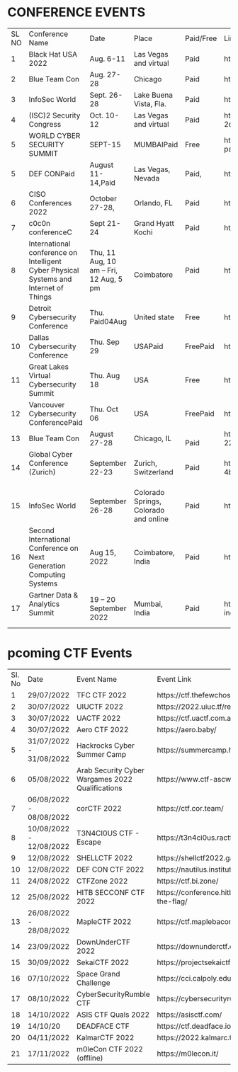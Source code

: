 <!------------------------------------------------------------------------------------------------------------------------------------------------------>

<h1>CONFERENCE EVENTS</h1>

<table>
    <tr>
        <td>
            SL NO
        </td>
        <td>
            Conference Name
        </td>
        <td>
            Date
        </td>
        <td>
            Place
        </td>
        <td>
            Paid/Free
        </td>
        <td>
            Link
        </td>
    </tr>
    <tr>
        <td>
            1
        </td>
        <td>
            Black Hat USA 2022
        </td>
        <td>
            Aug. 6-11
        </td>
        <td>
            Las Vegas and virtual
        </td>
        <td>
            Paid
        </td>
        <td>
            https://www.blackhat.com/us-22/
        </td>
    </tr>
    <tr>
        <td>
            2
        </td>
        <td>
            Blue Team Con
        </td>
        <td>
            Aug. 27-28
        </td>
        <td>
            Chicago
        </td>
        <td>
            Paid
        </td>
        <td>
            https://blueteamcon.com/
        </td>
    </tr>
    <tr>
        <td>
            3
        </td>
        <td>
            InfoSec World
        </td>
        <td>
            Sept. 26-28
        </td>
        <td>
            Lake Buena Vista, Fla.
        </td>
        <td>
            Paid
        </td>
        <td>
            https://www.infosecworldusa.com/
        </td>
    </tr>
    <tr>
        <td>
            4
        </td>
        <td>
            (ISC)2 Security Congress
        </td>
        <td>
            Oct. 10-12
        </td>
        <td>
            Las Vegas and virtual
        </td>
        <td>
            Paid
        </td>
        <td>
            https://congress.isc2.org/event/ddd188c4-b9cd-4eb0-bd9a-2c7810df496e/summary
        </td>
    </tr>
    <tr>
        <td>
            5
        </td>
        <td>
            WORLD CYBER SECURITY SUMMIT
        </td>
        <td>
            SEPT-15
        </td>
        <td>
            MUMBAIPaid
        </td>
        <td>
            Free
        </td>
        <td>
            https://tresconglobal.com/conferences/cyber-sec/india/Free-pass-registration
        </td>
    </tr>
    <tr>
        <td>
            5
        </td>
        <td>
            DEF CONPaid
        </td>
        <td>
            August 11-14,Paid
        </td>
        <td>
            Las Vegas, Nevada
        </td>
        <td>
            Paid,
        </td>
        <td>
            https://defcon.org/
        </td>
    </tr>
    <tr>
        <td>
            6
        </td>
        <td>
            CISO Conferences 2022
        </td>
        <td>
            October 27-28,
        </td>
        <td>
            Orlando, FL
        </td>
        <td>
            Paid
        </td>
        <td>
            https://cyberdefenseconferences.com/
        </td>
    </tr>
    <tr>
        <td>
            7
        </td>
        <td>
            c0c0n conferenceC
        </td>
        <td>
            Sept 21- 24
        </td>
        <td>
            Grand Hyatt Kochi
        </td>
        <td>
            Paid
        </td>
        <td>
            https://india.c0c0n.org/2022/registration
        </td>
    </tr>
    <tr>
        <td>
            8
        </td>
        <td>
            International conference on Intelligent Cyber Physical Systems and Internet of Things<br>
        </td>
        <td>
            Thu, 11 Aug, 10 am &ndash; Fri, 12 Aug, 5 pm
        </td>
        <td><br>
            Coimbatore
        </td>
        <td>
            Paid
        </td>
        <td>
            http://icoici.org/icoici2022/registration.html
        </td>
    </tr>
    <tr>
        <td>
            9
        </td>
        <td>
            Detroit Cybersecurity Conference
        </td>
        <td>
            Thu. Paid04Aug<br>
        </td>
        <td>
            United state
        </td>
        <td>
            Free
        </td>
        <td>
            https://dataconnectors.com/events/2022/august/detroit/#regform
        </td>
    </tr>
    <tr>
        <td>
            10
        </td>
        <td>
            Dallas Cybersecurity Conference
        </td>
        <td>
            Thu. Sep 29<br>
        </td>
        <td>
            USAPaid
        </td>
        <td>
            FreePaid
        </td>
        <td>
            https://dataconnectors.com/events/2022/september/dallas/
        </td>
    </tr>
    <tr>
        <td>
            11
        </td>
        <td>
            Great Lakes Virtual Cybersecurity Summit
        </td>
        <td>
            Thu. Aug 18
        </td>
        <td>
            USA
        </td>
        <td>
            Free
        </td>
        <td>
            https://dataconnectors.com/events/2022/august/great-lakes/
        </td>
    </tr>
    <tr>
        <td>
            12
        </td>
        <td>
            Vancouver Cybersecurity ConferencePaid
        </td>
        <td>
            Thu. Oct 06
        </td>
        <td>
            USA
        </td>
        <td>
            FreePaid
        </td>
        <td>
            https://dataconnectors.com/events/2022/october/vancouver/
        </td>
    </tr>
    <tr>
        <td>
            13
        </td>
        <td>
            Blue Team Con<br>
        </td>
        <td>
            August 27-28
        </td>
        <td>
            Chicago, IL
        </td>
        <td><br>
            Paid
        </td>
        <td>
            https://www.eventbrite.com/e/blue-team-con-2022-tickets-224087189817
        </td>
    </tr>
    <tr>
        <td>
            14
        </td>
        <td>
            Global Cyber Conference (Zurich)<br><br>
        </td>
        <td>
            September 22-23
        </td>
        <td>
            Zurich, Switzerland
        </td>
        <td>
            Paid<br>
        </td>
        <td>
            https://tickets.swisscyberinstitute.com/event/042bcb5e-c617-4b96-badf-8d84ec98e039/regProcessStep1
        </td>
    </tr>
    <tr>
        <td>
            15
        </td>
        <td>
            InfoSec World<br>
        </td>
        <td>
            September 26-28
        </td>
        <td>
            Colorado Springs, Colorado and online
        </td>
        <td>
            Paid
        </td>
        <td>
            https://events.infosecworldusa.com/2022event/begin
        </td>
    </tr>
    <tr>
        <td>
            16
        </td>
        <td>
            Second International Conference on Next Generation Computing Systems
        </td>
        <td>
            Aug 15, 2022
        </td>
        <td>
            Coimbatore, India
        </td>
        <td>
            Paid
        </td>
        <td>
            https://easychair.org/cfp/icngcs_2022
        </td>
    </tr>
    <tr>
        <td>
            17
        </td>
        <td>
            Gartner Data &amp; Analytics Summit<br><br>
        </td>
        <td>
            19 &ndash; 20 September 2022<br>
        </td>
        <td>
            Mumbai, India
        </td>
        <td>
            Paid
        </td>
        <td>
            https://www.gartner.com/en/conferences/apac/data-analytics-india/register
        </td>
    </tr>
</table>

<!----------------------------------------------------------------------------------------------------------------------------------------------------->

<h1>pcoming CTF Events</h1>

<table>
    <tr>
        <td>
            SI. No
        </td>
        <td>
            Date
        </td>
        <td>
            Event Name
        </td>
        <td>
            Event Link
        </td>
    </tr>
    <tr>
        <td>
            1
        </td>
        <td>
            29/07/2022
        </td>
        <td>
            TFC CTF 2022
        </td>
        <td>
            https://ctf.thefewchosen.com/auth/login
        </td>
    </tr>
    <tr>
        <td>
            2
        </td>
        <td>
            30/07/2022
        </td>
        <td>
            UIUCTF 2022
        </td>
        <td>
            https://2022.uiuc.tf/register
        </td>
    </tr>
    <tr>
        <td>
            3
        </td>
        <td>
            30/07/2022
        </td>
        <td>
            UACTF 2022
        </td>
        <td>
            https://ctf.uactf.com.au/
        </td>
    </tr>
    <tr>
        <td>
            4
        </td>
        <td>
            30/07/2022
        </td>
        <td>
            Aero CTF 2022
        </td>
        <td>
            https://aero.baby/
        </td>
    </tr>
    <tr>
        <td>
            5
        </td>
        <td>
            31/07/2022 - 31/08/2022
        </td>
        <td>
            Hackrocks Cyber Summer Camp
        </td>
        <td>
            https://summercamp.hackrocks.com/
        </td>
    </tr>
    <tr>
        <td>
            6
        </td>
        <td>
            05/08/2022
        </td>
        <td>
            Arab Security Cyber Wargames 2022 Qualifications
        </td>
        <td>
            https://www.ctf-ascwargames.com/
        </td>
    </tr>
    <tr>
        <td>
            7
        </td>
        <td>
            06/08/2022 - 08/08/2022
        </td>
        <td>
            corCTF 2022
        </td>
        <td>
            https://ctf.cor.team/
        </td>
    </tr>
    <tr>
        <td>
            8
        </td>
        <td>
            10/08/2022 - 12/08/2022
        </td>
        <td>
            T3N4CI0US CTF - Escape
        </td>
        <td>
            https://t3n4ci0us.ractf.cloud/login
        </td>
    </tr>
    <tr>
        <td>
            9
        </td>
        <td>
            12/08/2022
        </td>
        <td>
            SHELLCTF 2022
        </td>
        <td>
            https://shellctf2022.games/
        </td>
    </tr>
    <tr>
        <td>
            10
        </td>
        <td>
            12/08/2022
        </td>
        <td>
            DEF CON CTF 2022
        </td>
        <td>
            https://nautilus.institute/
        </td>
    </tr>
    <tr>
        <td>
            11
        </td>
        <td>
            24/08/2022
        </td>
        <td>
            CTFZone 2022
        </td>
        <td>
            https://ctf.bi.zone/
        </td>
    </tr>
    <tr>
        <td>
            12
        </td>
        <td>
            25/08/2022
        </td>
        <td>
            HITB SECCONF CTF 2022
        </td>
        <td>
            https://conference.hitb.org/hitbsecconf2022sin/capture-the-flag/
        </td>
    </tr>
    <tr>
        <td>
            13
        </td>
        <td>
            26/08/2022 - 28/08/2022
        </td>
        <td>
            MapleCTF 2022
        </td>
        <td>
            https://ctf.maplebacon.org/
        </td>
    </tr>
    <tr>
        <td>
            14
        </td>
        <td>
            23/09/2022
        </td>
        <td>
            DownUnderCTF 2022
        </td>
        <td>
            https://downunderctf.com/
        </td>
    </tr>
    <tr>
        <td>
            15
        </td>
        <td>
            30/09/2022
        </td>
        <td>
            SekaiCTF 2022
        </td>
        <td>
            https://projectsekaictf.1a23.studio/
        </td>
    </tr>
    <tr>
        <td>
            16
        </td>
        <td>
            07/10/2022
        </td>
        <td>
            Space Grand Challenge
        </td>
        <td>
            https://cci.calpoly.edu/events/sgc-2022
        </td>
    </tr>
    <tr>
        <td>
            17
        </td>
        <td>
            08/10/2022
        </td>
        <td>
            CyberSecurityRumble CTF
        </td>
        <td>
            https://cybersecurityrumble.de/
        </td>
    </tr>
    <tr>
        <td>
            18
        </td>
        <td>
            14/10/2022
        </td>
        <td>
            ASIS CTF Quals 2022
        </td>
        <td>
            https://asisctf.com/
        </td>
    </tr>
    <tr>
        <td>
            19
        </td>
        <td>
            14/10/20
        </td>
        <td>
            DEADFACE CTF
        </td>
        <td>
            https://ctf.deadface.io/
        </td>
    </tr>
    <tr>
        <td>
            20
        </td>
        <td>
            04/11/2022
        </td>
        <td>
            KalmarCTF 2022
        </td>
        <td>
            https://2022.kalmarc.tf/
        </td>
    </tr>
    <tr>
        <td>
            21
        </td>
        <td>
            17/11/2022
        </td>
        <td>
            m0leCon CTF 2022 (offline)
        </td>
        <td>
            https://m0lecon.it/
        </td>
    </tr>
</table>
